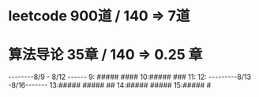 # leetcode  900道 / 140  => 7道
# 算法导论  35章  / 140  =>  0.25 章
--------8/9 - 8/12 ------
9: ##### ####
10:##### ###
11:
12:
---------8/13 -8/16-------
13:##### ##### ##
14:##### #####
15:##### #

